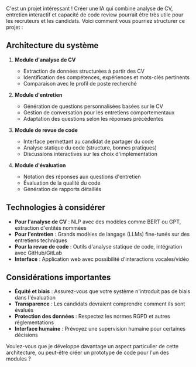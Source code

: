 C'est un projet intéressant ! Créer une IA qui combine analyse de CV, entretien interactif et capacité de code review pourrait être très utile pour les recruteurs et les candidats. Voici comment vous pourriez structurer ce projet :

## Architecture du système

1. **Module d'analyse de CV**
   - Extraction de données structurées à partir des CV
   - Identification des compétences, expériences et mots-clés pertinents
   - Comparaison avec le profil de poste recherché

2. **Module d'entretien**
   - Génération de questions personnalisées basées sur le CV
   - Gestion de conversation pour les entretiens comportementaux
   - Adaptation des questions selon les réponses précédentes

3. **Module de revue de code**
   - Interface permettant au candidat de partager du code
   - Analyse statique du code (structure, bonnes pratiques)
   - Discussions interactives sur les choix d'implémentation

4. **Module d'évaluation**
   - Notation des réponses aux questions d'entretien
   - Évaluation de la qualité du code
   - Génération de rapports détaillés

## Technologies à considérer

- **Pour l'analyse de CV** : NLP avec des modèles comme BERT ou GPT, extraction d'entités nommées
- **Pour l'entretien** : Grands modèles de langage (LLMs) fine-tunés sur des entretiens techniques
- **Pour la revue de code** : Outils d'analyse statique de code, intégration avec GitHub/GitLab
- **Interface** : Application web avec possibilité d'interactions vocales/vidéo

## Considérations importantes

- **Équité et biais** : Assurez-vous que votre système n'introduit pas de biais dans l'évaluation
- **Transparence** : Les candidats devraient comprendre comment ils sont évalués
- **Protection des données** : Respectez les normes RGPD et autres réglementations
- **Interface humaine** : Prévoyez une supervision humaine pour certaines décisions

Voulez-vous que je développe davantage un aspect particulier de cette architecture, ou peut-être créer un prototype de code pour l'un des modules ?